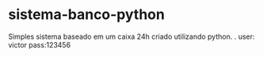 # sistema-banco-python
Simples sistema baseado em um caixa 24h criado utilizando python.
.
user: victor    pass:123456
